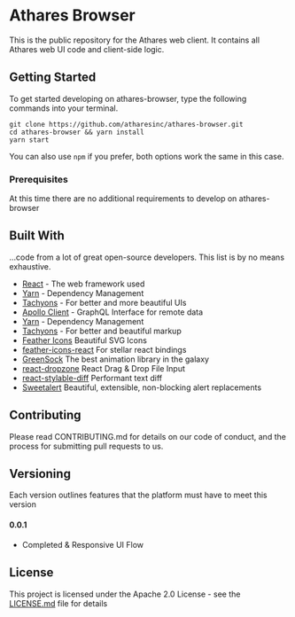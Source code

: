 # Athares Browser

This is the public repository for the Athares web client. It contains all Athares web UI code and client-side logic.

## Getting Started

To get started developing on athares-browser, type the following commands into your terminal.

```
git clone https://github.com/atharesinc/athares-browser.git
cd athares-browser && yarn install
yarn start
```

You can also use `npm` if you prefer, both options work the same in this case.

### Prerequisites

At this time there are no additional requirements to develop on athares-browser

## Built With

...code from a lot of great open-source developers. This list is by no means exhaustive.

*   [React](https://reactjs.org/) - The web framework used
*   [Yarn](https://yarnpkg.com/en/) - Dependency Management
*   [Tachyons](http://tachyons.io/) - For better and more beautiful UIs
*   [Apollo Client](https://www.apollographql.com/docs/react/) - GraphQL Interface for remote data
*   [Yarn](https://yarnpkg.com/en/) - Dependency Management
*   [Tachyons](http://tachyons.io/) - For better and beautiful markup
*   [Feather Icons](https://feathericons.com/) Beautiful SVG Icons
*   [feather-icons-react](https://github.com/ianmiller347/feather-icons-react) For stellar react bindings
*   [GreenSock](https://greensock.com/gsap) The best animation library in the galaxy
*   [react-dropzone](https://react-dropzone.js.org/) React Drag & Drop File Input
*   [react-stylable-diff](https://github.com/davidmason/react-stylable-diff) Performant text diff
*   [Sweetalert](https://github.com/t4t5/sweetalert) Beautiful, extensible, non-blocking alert replacements

## Contributing

Please read CONTRIBUTING.md for details on our code of conduct, and the process for submitting pull requests to us.

## Versioning

Each version outlines features that the platform must have to meet this version

#### 0.0.1

*   Completed & Responsive UI Flow

## License

This project is licensed under the Apache 2.0 License - see the [LICENSE.md](LICENSE.md) file for details

